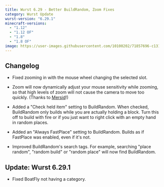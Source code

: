 ```yaml
---
title: Wurst 6.29 - Better BuildRandom, Zoom Fixes
category: Wurst Update
wurst-version: "6.29.1"
minecraft-versions:
  - "1.12"
  - "1.12 OF"
  - "1.8"
  - "1.8 OF"
image: https://user-images.githubusercontent.com/10100202/71857696-c1314900-30e8-11ea-8304-9f0c5cdad185.jpg
---
```

## Changelog

- Fixed zooming in with the mouse wheel changing the selected slot.

- Zoom will now dynamically adjust your mouse sensitivity while zooming, so that high levels of zoom will not cause the camera to move too quickly. (Thanks to <a href="https://github.com/Mersid" target="_blank" rel="nofollow">Mersid</a>!)

- Added a "Check held item" setting to BuildRandom. When checked, BuildRandom only builds while you are actually holding a block. Turn this off to build with fire or if you just want to right click with an empty hand in random places.

- Added an "Always FastPlace" setting to BuildRandom. Builds as if FastPlace was enabled, even if it's not.

- Improved BuildRandom's search tags. For example, searching "place random", "random build" or "random place" will now find BuildRandom.

## Update: Wurst 6.29.1

- Fixed BoatFly not having a category.
